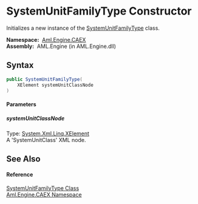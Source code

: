 SystemUnitFamilyType Constructor
================================
Initializes a new instance of the [SystemUnitFamilyType][1] class.

  **Namespace:**  [Aml.Engine.CAEX][2]  
  **Assembly:**  AML.Engine (in AML.Engine.dll)

Syntax
------

```csharp
public SystemUnitFamilyType(
	XElement systemUnitClassNode
)
```

#### Parameters

##### *systemUnitClassNode*
Type: [System.Xml.Linq.XElement][3]  
A 'SystemUnitClass' XML node.


See Also
--------

#### Reference
[SystemUnitFamilyType Class][1]  
[Aml.Engine.CAEX Namespace][2]  

[1]: README.md
[2]: ../README.md
[3]: https://docs.microsoft.com/dotnet/api/system.xml.linq.xelement
[4]: https://www.automationml.org
[5]: ../../icons/logoShade.png